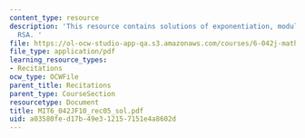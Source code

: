 ```yaml
---
content_type: resource
description: 'This resource contains solutions of exponentiation, modular arithmetic,
  RSA. '
file: https://ol-ocw-studio-app-qa.s3.amazonaws.com/courses/6-042j-mathematics-for-computer-science-fall-2010/a03580fed17b49e312157151e4a8602d_MIT6_042JF10_rec05_sol.pdf
file_type: application/pdf
learning_resource_types:
- Recitations
ocw_type: OCWFile
parent_title: Recitations
parent_type: CourseSection
resourcetype: Document
title: MIT6_042JF10_rec05_sol.pdf
uid: a03580fe-d17b-49e3-1215-7151e4a8602d
---
```

